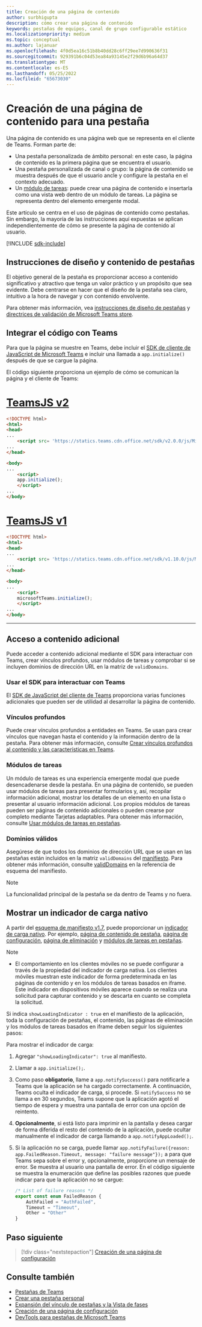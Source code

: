 ```yaml
---
title: Creación de una página de contenido
author: surbhigupta
description: cómo crear una página de contenido
keywords: pestañas de equipos, canal de grupo configurable estático
ms.localizationpriority: medium
ms.topic: conceptual
ms.author: lajanuar
ms.openlocfilehash: 4f0d5ea16c51b8b40dd28c6ff29ee7d990636f31
ms.sourcegitcommit: 929391b6c04d53ea84a93145e2f29d6b96a64d37
ms.translationtype: MT
ms.contentlocale: es-ES
ms.lasthandoff: 05/25/2022
ms.locfileid: "65673030"
---
```

# <a name="create-a-content-page-for-your-tab"></a>Creación de una página de contenido para una pestaña

Una página de contenido es una página web que se representa en el cliente de Teams. Forman parte de:

* Una pestaña personalizada de ámbito personal: en este caso, la página de contenido es la primera página que se encuentra el usuario.
* Una pestaña personalizada de canal o grupo: la página de contenido se muestra después de que el usuario ancle y configure la pestaña en el contexto adecuado.
* Un [módulo de tareas](~/task-modules-and-cards/what-are-task-modules.md): puede crear una página de contenido e insertarla como una vista web dentro de un módulo de tareas. La página se representa dentro del elemento emergente modal.

Este artículo se centra en el uso de páginas de contenido como pestañas. Sin embargo, la mayoría de las instrucciones aquí expuestas se aplican independientemente de cómo se presente la página de contenido al usuario.

[!INCLUDE [sdk-include](~/includes/sdk-include.md)]

## <a name="tab-content-and-design-guidelines"></a>Instrucciones de diseño y contenido de pestañas

El objetivo general de la pestaña es proporcionar acceso a contenido significativo y atractivo que tenga un valor práctico y un propósito que sea evidente. Debe centrarse en hacer que el diseño de la pestaña sea claro, intuitivo a la hora de navegar y con contenido envolvente.

Para obtener más información, vea [instrucciones de diseño de pestañas](~/tabs/design/tabs.md) y [directrices de validación de Microsoft Teams store](~/concepts/deploy-and-publish/appsource/prepare/teams-store-validation-guidelines.md).

## <a name="integrate-your-code-with-teams"></a>Integrar el código con Teams

Para que la página se muestre en Teams, debe incluir el [SDK de cliente de JavaScript de Microsoft Teams](/javascript/api/overview/msteams-client?view=msteams-client-js-latest&preserve-view=true) e incluir una llamada a `app.initialize()` después de que se cargue la página.

El código siguiente proporciona un ejemplo de cómo se comunican la página y el cliente de Teams:

# <a name="teamsjs-v2"></a>[TeamsJS v2](#tab/teamsjs-v2)

```html
<!DOCTYPE html>
<html>
<head>
...
    <script src= 'https://statics.teams.cdn.office.net/sdk/v2.0.0/js/MicrosoftTeams.min.js'></script>
...
</head>

<body>
...
    <script>
    app.initialize();
    </script>
...
</body>
```

# <a name="teamsjs-v1"></a>[TeamsJS v1](#tab/teamsjs-v1)

```html
<!DOCTYPE html>
<html>
<head>
...
    <script src= 'https://statics.teams.cdn.office.net/sdk/v1.10.0/js/MicrosoftTeams.min.js'></script>
...
</head>

<body>
...
    <script>
    microsoftTeams.initialize();
    </script>
...
</body>
```

***

## <a name="access-additional-content"></a>Acceso a contenido adicional

Puede acceder a contenido adicional mediante el SDK para interactuar con Teams, crear vínculos profundos, usar módulos de tareas y comprobar si se incluyen dominios de dirección URL en la matriz de `validDomains`.

### <a name="use-the-sdk-to-interact-with-teams"></a>Usar el SDK para interactuar con Teams

El [SDK de JavaScript del cliente de Teams](~/tabs/how-to/using-teams-client-sdk.md) proporciona varias funciones adicionales que pueden ser de utilidad al desarrollar la página de contenido.

### <a name="deep-links"></a>Vínculos profundos

Puede crear vínculos profundos a entidades en Teams. Se usan para crear vínculos que navegan hasta el contenido y la información dentro de la pestaña. Para obtener más información, consulte [Crear vínculos profundos al contenido y las características en Teams](~/concepts/build-and-test/deep-links.md).

### <a name="task-modules"></a>Módulos de tareas

Un módulo de tareas es una experiencia emergente modal que puede desencadenarse desde la pestaña. En una página de contenido, se pueden usar módulos de tareas para presentar formularios y, así, recopilar información adicional, mostrar los detalles de un elemento en una lista o presentar al usuario información adicional. Los propios módulos de tareas pueden ser páginas de contenido adicionales o pueden crearse por completo mediante Tarjetas adaptables. Para obtener más información, consulte [Usar módulos de tareas en pestañas](~/task-modules-and-cards/task-modules/task-modules-tabs.md).

### <a name="valid-domains"></a>Dominios válidos

Asegúrese de que todos los dominios de dirección URL que se usan en las pestañas están incluidos en la matriz `validDomains` del [manifiesto](~/concepts/build-and-test/apps-package.md). Para obtener más información, consulte [validDomains](~/resources/schema/manifest-schema.md#validdomains) en la referencia de esquema del manifiesto.

> [!NOTE]
> La funcionalidad principal de la pestaña se da dentro de Teams y no fuera.

## <a name="show-a-native-loading-indicator"></a>Mostrar un indicador de carga nativo

A partir del [esquema de manifiesto v1.7](../../../resources/schema/manifest-schema.md), puede proporcionar un [indicador de carga nativo](../../../resources/schema/manifest-schema.md#showloadingindicator). Por ejemplo, [página de contenido de pestaña](#integrate-your-code-with-teams), [página de configuración](configuration-page.md), [página de eliminación](removal-page.md) y [módulos de tareas en pestañas](../../../task-modules-and-cards/task-modules/task-modules-tabs.md).

> [!NOTE]
>
> * El comportamiento en los clientes móviles no se puede configurar a través de la propiedad del indicador de carga nativa. Los clientes móviles muestran este indicador de forma predeterminada en las páginas de contenido y en los módulos de tareas basados en iframe. Este indicador en dispositivos móviles aparece cuando se realiza una solicitud para capturar contenido y se descarta en cuanto se completa la solicitud.

Si indica `showLoadingIndicator : true`  en el manifiesto de la aplicación, toda la configuración de pestañas, el contenido, las páginas de eliminación y los módulos de tareas basados en iframe deben seguir los siguientes pasos:

Para mostrar el indicador de carga:

1. Agregar `"showLoadingIndicator": true` al manifiesto.
1. Llamar a `app.initialize();`.
1. Como paso **obligatorio**, llame a `app.notifySuccess()` para notificarle a Teams que la aplicación se ha cargado correctamente. A continuación, Teams oculta el indicador de carga, si procede. Si `notifySuccess` no se llama a en 30 segundos, Teams supone que la aplicación agotó el tiempo de espera y muestra una pantalla de error con una opción de reintento.
1. **Opcionalmente**, si está listo para imprimir en la pantalla y desea cargar de forma diferida el resto del contenido de la aplicación, puede ocultar manualmente el indicador de carga llamando a `app.notifyAppLoaded();`.
1. Si la aplicación no se carga, puede llamar `app.notifyFailure({reason: app.FailedReason.Timeout, message: "failure message"});` a para que Teams sepa sobre el error y, opcionalmente, proporcione un mensaje de error. Se muestra al usuario una pantalla de error. En el código siguiente se muestra la enumeración que define las posibles razones que puede indicar para que la aplicación no se cargue:

    ```typescript
    /* List of failure reasons */
    export const enum FailedReason {
        AuthFailed = "AuthFailed",
        Timeout = "Timeout",
        Other = "Other"
    }
    ```

## <a name="next-step"></a>Paso siguiente

> [!div class="nextstepaction"]
> [Creación de una página de configuración](~/tabs/how-to/create-tab-pages/configuration-page.md)

## <a name="see-also"></a>Consulte también

* [Pestañas de Teams](~/tabs/what-are-tabs.md)
* [Crear una pestaña personal](~/tabs/how-to/create-personal-tab.md)
* [Expansión del vínculo de pestañas y la Vista de fases](~/tabs/tabs-link-unfurling.md)
* [Creación de una página de configuración](~/tabs/how-to/create-tab-pages/configuration-page.md)
* [DevTools para pestañas de Microsoft Teams](~/tabs/how-to/developer-tools.md)
